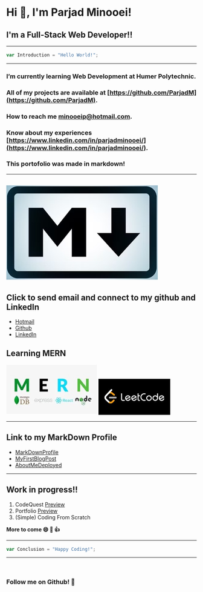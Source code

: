 # Hi 👋, I'm Parjad Minooei!
## I'm a Full-Stack Web Developer!!


---
```javascript
var Introduction = "Hello World!";
```
---

### I’m currently learning **Web Development at Humer Polytechnic**.
### All of my projects are available at [https://github.com/ParjadM](https://github.com/ParjadM).
### How to reach me **minooeip@hotmail.com**.
### Know about my experiences [https://www.linkedin.com/in/parjadminooei/](https://www.linkedin.com/in/parjadminooei/).
### This portofolio was made in markdown!
---
![Leetcode](./markdown.jpg)
---

## Click to send email and connect to my github and LinkedIn
- [Hotmail](minooeip@Hotmail.com)
- [Github](https://github.com/ParjadM)
- [LinkedIn](www.linkedin.com/in/parjadminooei)

## Learning MERN
![MERN FULL-STACK](./MERN.jpg)
![Leetcode](./leetcode.jpg)


---
## Link to my MarkDown Profile
- [MarkDownProfile](https://parjadm.github.io/markdown-portfolio/)
- [MyFirstBlogPost](https://parjadm.github.io/blog-post/)
- [AboutMeDeployed](https://parjadm.github.io/aboutme/)

---

## Work in progress!!
1. CodeQuest [Preview](https://www.figma.com/proto/7mKyCOSjw2Tw6mK5HOOvhk/Code_Quest?node-id=0-1&t=bJVmKDXqkSevKebl-1)
2. Portfolio [Preview](https://www.figma.com/proto/mkytdh3rYm8jHjjTSx35xc/Portfolio-website?node-id=0-1&t=pEST0auRjROKlQWi-1)
3. (Simple) Coding From Scratch

**More to come 😄 🚀 👍**

---
```javascript
var Conclusion = "Happy Coding!";
```
---

<img src="https://komarev.com/ghpvc/?username=ParjadM&style=flat-square&color=blue" alt=""/>

### Follow me on Github! 👋


